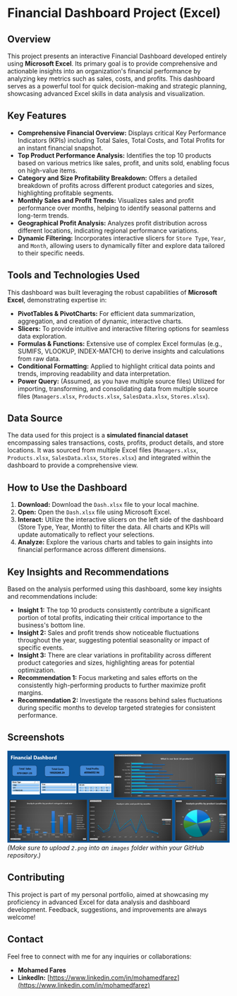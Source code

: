 # Financial Dashboard Project (Excel)

## Overview

This project presents an interactive Financial Dashboard developed entirely using **Microsoft Excel**. Its primary goal is to provide comprehensive and actionable insights into an organization's financial performance by analyzing key metrics such as sales, costs, and profits. This dashboard serves as a powerful tool for quick decision-making and strategic planning, showcasing advanced Excel skills in data analysis and visualization.

## Key Features

* **Comprehensive Financial Overview:** Displays critical Key Performance Indicators (KPIs) including Total Sales, Total Costs, and Total Profits for an instant financial snapshot.
* **Top Product Performance Analysis:** Identifies the top 10 products based on various metrics like sales, profit, and units sold, enabling focus on high-value items.
* **Category and Size Profitability Breakdown:** Offers a detailed breakdown of profits across different product categories and sizes, highlighting profitable segments.
* **Monthly Sales and Profit Trends:** Visualizes sales and profit performance over months, helping to identify seasonal patterns and long-term trends.
* **Geographical Profit Analysis:** Analyzes profit distribution across different locations, indicating regional performance variations.
* **Dynamic Filtering:** Incorporates interactive slicers for `Store Type`, `Year`, and `Month`, allowing users to dynamically filter and explore data tailored to their specific needs.

## Tools and Technologies Used

This dashboard was built leveraging the robust capabilities of **Microsoft Excel**, demonstrating expertise in:

* **PivotTables & PivotCharts:** For efficient data summarization, aggregation, and creation of dynamic, interactive charts.
* **Slicers:** To provide intuitive and interactive filtering options for seamless data exploration.
* **Formulas & Functions:** Extensive use of complex Excel formulas (e.g., SUMIFS, VLOOKUP, INDEX-MATCH) to derive insights and calculations from raw data.
* **Conditional Formatting:** Applied to highlight critical data points and trends, improving readability and data interpretation.
* **Power Query:** (Assumed, as you have multiple source files) Utilized for importing, transforming, and consolidating data from multiple source files (`Managers.xlsx`, `Products.xlsx`, `SalesData.xlsx`, `Stores.xlsx`).

## Data Source

The data used for this project is a **simulated financial dataset** encompassing sales transactions, costs, profits, product details, and store locations. It was sourced from multiple Excel files (`Managers.xlsx`, `Products.xlsx`, `SalesData.xlsx`, `Stores.xlsx`) and integrated within the dashboard to provide a comprehensive view.

## How to Use the Dashboard

1.  **Download:** Download the `Dash.xlsx` file to your local machine.
2.  **Open:** Open the `Dash.xlsx` file using Microsoft Excel.
3.  **Interact:** Utilize the interactive slicers on the left side of the dashboard (Store Type, Year, Month) to filter the data. All charts and KPIs will update automatically to reflect your selections.
4.  **Analyze:** Explore the various charts and tables to gain insights into financial performance across different dimensions.

## Key Insights and Recommendations

Based on the analysis performed using this dashboard, some key insights and recommendations include:

* **Insight 1:** The top 10 products consistently contribute a significant portion of total profits, indicating their critical importance to the business's bottom line.
* **Insight 2:** Sales and profit trends show noticeable fluctuations throughout the year, suggesting potential seasonality or impact of specific events.
* **Insight 3:** There are clear variations in profitability across different product categories and sizes, highlighting areas for potential optimization.
* **Recommendation 1:** Focus marketing and sales efforts on the consistently high-performing products to further maximize profit margins.
* **Recommendation 2:** Investigate the reasons behind sales fluctuations during specific months to develop targeted strategies for consistent performance.

## Screenshots

![Financial Dashboard Overview](2.png)
*(Make sure to upload `2.png` into an `images` folder within your GitHub repository.)*

## Contributing

This project is part of my personal portfolio, aimed at showcasing my proficiency in advanced Excel for data analysis and dashboard development. Feedback, suggestions, and improvements are always welcome!

## Contact

Feel free to connect with me for any inquiries or collaborations:

* **Mohamed Fares**
* **LinkedIn:** [https://www.linkedin.com/in/mohamedfarez](https://www.linkedin.com/in/mohamedfarez)

